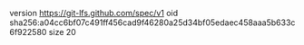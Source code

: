 version https://git-lfs.github.com/spec/v1
oid sha256:a04cc6bf07c491ff456cad9f46280a25d34bf05edaec458aaa5b633c6f922580
size 20
